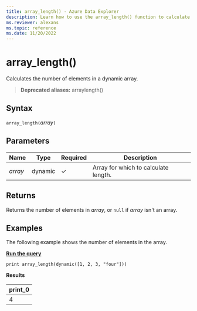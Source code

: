 ```yaml
---
title: array_length() - Azure Data Explorer
description: Learn how to use the array_length() function to calculate the number of elements in a dynamic array.
ms.reviewer: alexans
ms.topic: reference
ms.date: 11/20/2022
---
```

# array_length()

Calculates the number of elements in a dynamic array.

> **Deprecated aliases:** arraylength()

## Syntax

`array_length(`*array*`)`

## Parameters

| Name | Type | Required | Description |
|--|--|--|--|
| *array* | dynamic | &check; | Array for which to calculate length.

## Returns

Returns the number of elements in *array*, or `null` if *array* isn't an array.

## Examples

The following example shows the number of elements in the array.

[**Run the query**](https://dataexplorer.azure.com/clusters/help/databases/Samples?query=H4sIAAAAAAAAAysoyswrUUgsKkqsjM9JzUsvydBIqcxLzM1M1og21FEw0lEw1lFQSssvLVKK1dQEAI1OgS0uAAAA)

```kusto
print array_length(dynamic([1, 2, 3, "four"]))
```

**Results**

|print_0|
|--|
|4|
